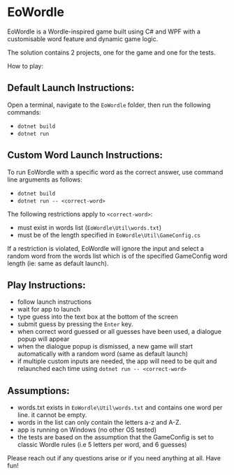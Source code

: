 # EoWordle

EoWordle is a Wordle-inspired game built using C# and WPF with a customisable word feature and dynamic game logic.

The solution contains 2 projects, one for the game and one for the tests.

How to play:

## Default Launch Instructions:
Open a terminal, navigate to the `EoWordle` folder, then run the following commands:
- `dotnet build`
- `dotnet run`

## Custom Word Launch Instructions:

To run EoWordle with a specific word as the correct answer, use command line arguments as follows:
- `dotnet build`
- `dotnet run -- <correct-word>`

The following restrictions apply to `<correct-word>`:
- must exist in words list (`EoWordle\Util\words.txt`)
- must be of the length specified in `EoWordle\Util\GameConfig.cs`

If a restriction is violated, EoWordle will ignore the input and select a random word from the words list which is of the specified GameConfig word length (ie: same as default launch).

## Play Instructions:
- follow launch instructions
- wait for app to launch
- type guess into the text box at the bottom of the screen
- submit guess by pressing the `Enter` key.
- when correct word guessed or all guesses have been used, a dialogue popup will appear
- when the dialogue popup is dismissed, a new game will start automatically with a random word (same as default launch)
- if multiple custom inputs are needed, the app will need to be quit and relaunched each time using `dotnet run -- <correct-word>`


## Assumptions:
- words.txt exists in `EoWordle\Util\words.txt` and contains one word per line. it cannot be empty.
- words in the list can only contain the letters a-z and A-Z.
- app is running on Windows (no other OS tested)
- the tests are based on the assumption that the GameConfig is set to classic Wordle rules (i.e 5 letters per word, and 6 guesses)

Please reach out if any questions arise or if you need anything at all.
Have fun!